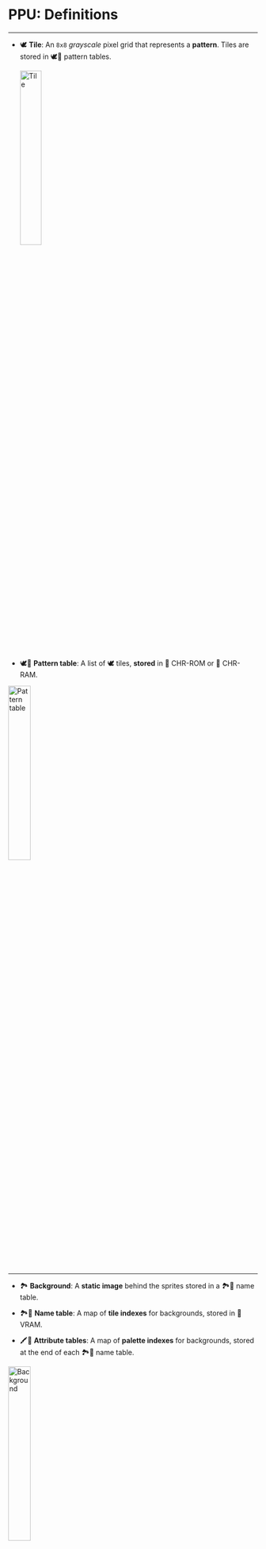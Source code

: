 # PPU: Definitions

<hr />

- 🕊️ **Tile**: An `8x8` _grayscale_ pixel grid that represents a **pattern**. Tiles are stored in 🕊️📖 pattern tables.
  <div class="embed-image"><img alt="Tile" src="assets/graphics/tile_grayscale.png" style="width: 30%" /></div>
  
- 🕊️📖 **Pattern table**: A list of 🕊️ tiles, **stored** in 👾 CHR-ROM or 👾 CHR-RAM.
<div class="embed-image"><img alt="Pattern table" src="assets/graphics/tiles_grayscale.png" style="width: 30%" /></div>

<hr />

- 🏞️ **Background**: A **static image** behind the sprites stored in a 🏞️📖 name table.

- 🏞️📖 **Name table**: A map of **tile indexes** for backgrounds, stored in 🐏 VRAM.

- 🖍️📖 **Attribute tables**: A map of **palette indexes** for backgrounds, stored at the end of each 🏞️📖 name table.
<div class="embed-image"><img alt="Background" src="assets/graphics/background.png" style="width: 30%" /></div>

<hr />

- 🛸 **Sprite**: A **game object** on top (or behind!) of the background that can be moved or flipped, stored in 🛸📖 OAM. It can use one 🕊️ tile (`8x8` sprite) or two (`8x16` sprite).

- 🛸📖 **OAM**: _(Object Attribute Memory)_ A list of sprites, stored in 🐏 OAM RAM.
<div class="embed-image"><img alt="Sprites" src="assets/graphics/sprites.png" style="width: 30%" /></div>

<hr />

- 🎨 **Palette**: A list of `4` colors, stored in 🐏 Palette RAM, where each color is a pointer to the master palette. Hay `8` paletas: `4` para el fondo y `4` para sprites.

- 👑🎨 **Master palette**: A list of 64 **colors**, `hardcoded`. Palettes reference these colors with indexes from `$00` to `$3F`.
<div class="embed-image"><img alt="Master palette" src="assets/graphics/colors.png" style="width: 50%" /></div>

<hr />

#### PPU memory regions

- 🐏 VRAM (`2` KiB)
- 🐏 Palette RAM (`32` bytes)
- 🐏 OAM RAM (`256` bytes)
